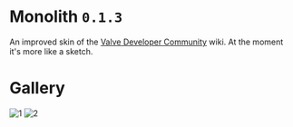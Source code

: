 # Monolith `0.1.3`
An improved skin of the [Valve Developer Community](https://developer.valvesoftware.com) wiki. At the moment it's more like a sketch.

# Gallery
![1](https://user-images.githubusercontent.com/90133781/231848479-73efd0bf-d2c2-41dd-a558-36f9a7c8a1b9.png)
![2](https://user-images.githubusercontent.com/90133781/231848491-a1284fa9-7562-4427-aba5-de12fb87181b.png)
